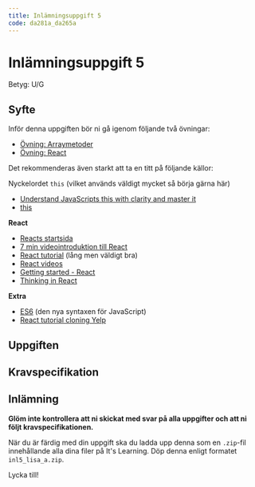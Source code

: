 ```yaml
---
title: Inlämningsuppgift 5
code: da281a_da265a
---
```


# Inlämningsuppgift 5

Betyg: U/G

## Syfte


Inför denna uppgiften bör ni gå igenom följande två övningar:

* [Övning: Arraymetoder](/courses/da281a_da265a/material/array_methods.html)
* [Övning: React](/courses/da281a_da265a/material/react_exercise.html)

Det rekommenderas även starkt att ta en titt på följande källor:

Nyckelordet `this` (vilket används väldigt mycket så börja gärna här)

* [Understand JavaScripts this with clarity and master it](http://javascriptissexy.com/understand-javascripts-this-with-clarity-and-master-it/)
* [this](https://developer.mozilla.org/en-US/docs/Web/JavaScript/Reference/Operators/this)

**React**

* [Reacts startsida](https://facebook.github.io/react/index.html)
* [7 min videointroduktion till React](https://egghead.io/lessons/react-react-in-7-minutes#/tab-discuss)
* [React tutorial](http://tylermcginnis.com/reactjs-tutorial-a-comprehensive-guide-to-building-apps-with-react/) (lång men väldigt bra)
* [React videos](https://egghead.io/courses/react-fundamentals)
* [Getting started - React](https://scotch.io/tutorials/learning-react-getting-started-and-concepts)
* [Thinking in React](https://facebook.github.io/react/docs/thinking-in-react.html)

**Extra**

* [ES6](http://coenraets.org/present/es6/#22) (den nya syntaxen för JavaScript)
* [React tutorial cloning Yelp](https://www.fullstackreact.com/articles/react-tutorial-cloning-yelp/)

## Uppgiften

## Kravspecifikation

## Inlämning

**Glöm inte kontrollera att ni skickat med svar på alla uppgifter och att ni följt kravspecifikationen.**

När du är färdig med din uppgift ska du ladda upp denna som en `.zip`-fil innehållande alla dina filer på It's Learning. Döp denna enligt formatet `inl5_lisa_a.zip`.

Lycka till!
